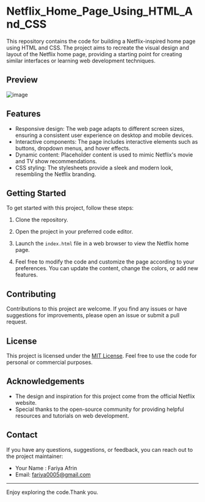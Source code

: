 # Netflix_Home_Page_Using_HTML_And_CSS

This repository contains the code for building a Netflix-inspired home page using HTML and CSS. The project aims to recreate the visual design and layout of the Netflix home page, providing a starting point for creating similar interfaces or learning web development techniques.

## Preview

![image](https://www.google.com/imgres?imgurl=https%3A%2F%2Fcdn.myportfolio.com%2Fc566d135-fa34-4300-b927-bbf434be368a%2F3c4776e2-8370-4bea-a74c-afdbb99568c2_rw_1920.png%3Fh%3D985019177c88e4f73f1989be540100be&tbnid=h71S_YJO2JSOmM&vet=12ahUKEwiGo5D5quWEAxXfzTgGHaVGBdYQMygVegUIARCdAQ..i&imgrefurl=https%3A%2F%2Fknowellsagum.com%2Fnetflix-non-member-home-page&docid=jMJ5fm9g8iVp-M&w=1441&h=744&q=netflix%20home%20page&ved=2ahUKEwiGo5D5quWEAxXfzTgGHaVGBdYQMygVegUIARCdAQ)
## Features

- Responsive design: The web page adapts to different screen sizes, ensuring a consistent user experience on desktop and mobile devices.
- Interactive components: The page includes interactive elements such as buttons, dropdown menus, and hover effects.
- Dynamic content: Placeholder content is used to mimic Netflix's movie and TV show recommendations.
- CSS styling: The stylesheets provide a sleek and modern look, resembling the Netflix branding.

## Getting Started

To get started with this project, follow these steps:

1. Clone the repository.

2. Open the project in your preferred code editor.

3. Launch the `index.html` file in a web browser to view the Netflix home page.

4. Feel free to modify the code and customize the page according to your preferences. You can update the content, change the colors, or add new features.

## Contributing

Contributions to this project are welcome. If you find any issues or have suggestions for improvements, please open an issue or submit a pull request.

## License

This project is licensed under the [MIT License](LICENSE). Feel free to use the code for personal or commercial purposes.

## Acknowledgements

- The design and inspiration for this project come from the official Netflix website.
- Special thanks to the open-source community for providing helpful resources and tutorials on web development.

## Contact

If you have any questions, suggestions, or feedback, you can reach out to the project maintainer:

- Your Name : Fariya Afrin
- Email: fariya0005@gmail.com
  

---

Enjoy exploring the code.Thank you.
